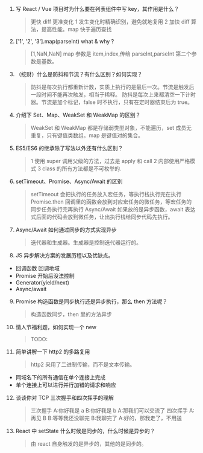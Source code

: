<!--
 * @文件描述:
 * @公司: thundersdata
 * @作者: 于效仟
 * @Date: 2021-02-22 20:33:57
 * @LastEditors: 于效仟
 * @LastEditTime: 2021-02-24 10:08:51
-->

1. 写 React / Vue 项目时为什么要在列表组件中写 key，其作用是什么？

   > 更快 diff 更准变化
   > 1 发生变化时精确识别，避免就地复用 2 加快 diff 算法，提高性能。map 快于遍历查找

2. ['1', '2', '3'].map(parseInt) what & why ?

   > [1,NaN,NaN]
   > map 参数是 item,index,传给 parseInt,parseInt 第二个参数是基数。

3. （挖财）什么是防抖和节流？有什么区别？如何实现？

   > 防抖是每次执行都重新计数，实质上执行的是最后一次。节流是触发后一段时间不能再次触发，相当于稀释。
   > 防抖是每次上来都清空一下计时器。节流是加个标记，false 时不执行，只有在定时器结束后为 true。

4. 介绍下 Set、Map、WeakSet 和 WeakMap 的区别？

   > WeakSet 和 WeakMap 都是存储弱类型对象，不能遍历，set 成员无重复，只有键值类数组。map 是键值对的集合。

5. ES5/ES6 的继承除了写法以外还有什么区别？

   > 1 使用 super 调用父级的方法，过去是 apply 和 call 2 内部使用严格模式 3 class 的所有方法都是不可枚举的.

6. setTimeout、Promise、Async/Await 的区别

   > setTimeout 会把执行的任务放入宏任务，等执行栈执行完在执行
   > Promise.then 回调里的函数会放到对应宏任务的微任务，等宏任务的同步任务执行完再执行
   > Async/Await 如果放的是异步函数，await 表达式后面的代码会放到微任务，让出执行栈给同步代码先执行。

7. Async/Await 如何通过同步的方式实现异步

   > 迭代器和生成器。生成器是控制迭代器运行的。

8. JS 异步解决方案的发展历程以及优缺点。

- 回调函数 回调地域
- Promise 开始后没法控制
- Generator(yield/next)
- Async/await

9. Promise 构造函数是同步执行还是异步执行，那么 then 方法呢？

   > 构造函数同步，then 里的方法异步

10. 情人节福利题，如何实现一个 new

    > TODO:

11. 简单讲解一下 http2 的多路复用
    > http2 采用了二进制传输，而不是文本传输。

- 同域名下的所有通信在单个连接上完成
- 单个连接上可以进行并行加错的请求和响应

12. 谈谈你对 TCP 三次握手和四次挥手的理解

    > 三次握手 A:你好我是 a B:你好我是 b A:那我们可以交流了
    > 四次挥手 A:再见 B B:等等我还没聊完 B:我聊完了 A:好的，那我走了，不用送

13. React 中 setState 什么时候是同步的，什么时候是异步的？
    > 由 react 自身触发的是异步的，其他的是同步的。
